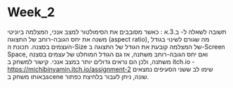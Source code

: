 # Week_2
תשובה לשאלה ל- ב.3.א : 
כאשר מסובבים את הסימולטור למצב אנכי, המצלמה ביוניטי משנה את יחס הגובה-רוחב של התצוגה (aspect ratio), מה שגורם לשינוי בגודל העצמים בסצנה. תכונת ה-Size של המצלמה קובעת את הגודל של התצוגה ב-Screen Space, ואם יחס הגובה-רוחב משתנה, אז גם הגודל המוחלט של עצמים בסצנה משתנה, ולכן הם נראים גדולים יותר במצב אנכי.
קישור למשחק ב itch.io - https://michibinyamin.itch.io/assignment-2
שימו לב ששני הסעיפים נמצאים באותו משחק בscene שונה, ניתן לעבור בלחיצת כפתור.
